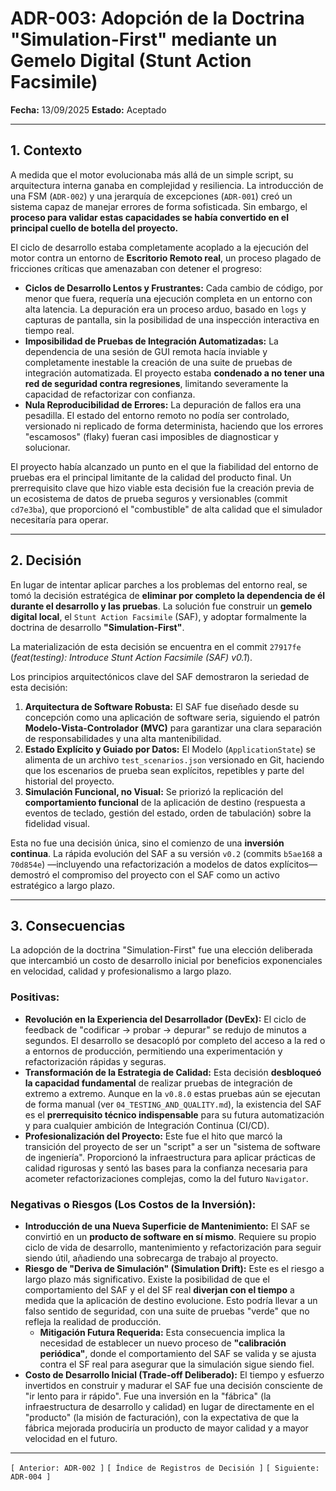 # ADR-003: Adopción de la Doctrina "Simulation-First" mediante un Gemelo Digital (Stunt Action Facsimile)

**Fecha:** 13/09/2025
**Estado:** Aceptado

---

## 1. Contexto

A medida que el motor evolucionaba más allá de un simple script, su arquitectura interna ganaba en complejidad y resiliencia. La introducción de una FSM (`ADR-002`) y una jerarquía de excepciones (`ADR-001`) creó un sistema capaz de manejar errores de forma sofisticada. Sin embargo, el **proceso para validar estas capacidades se había convertido en el principal cuello de botella del proyecto.**

El ciclo de desarrollo estaba completamente acoplado a la ejecución del motor contra un entorno de **Escritorio Remoto real**, un proceso plagado de fricciones críticas que amenazaban con detener el progreso:

*   **Ciclos de Desarrollo Lentos y Frustrantes:** Cada cambio de código, por menor que fuera, requería una ejecución completa en un entorno con alta latencia. La depuración era un proceso arduo, basado en `logs` y capturas de pantalla, sin la posibilidad de una inspección interactiva en tiempo real.
*   **Imposibilidad de Pruebas de Integración Automatizadas:** La dependencia de una sesión de GUI remota hacía inviable y completamente inestable la creación de una suite de pruebas de integración automatizada. El proyecto estaba **condenado a no tener una red de seguridad contra regresiones**, limitando severamente la capacidad de refactorizar con confianza.
*   **Nula Reproducibilidad de Errores:** La depuración de fallos era una pesadilla. El estado del entorno remoto no podía ser controlado, versionado ni replicado de forma determinista, haciendo que los errores "escamosos" (flaky) fueran casi imposibles de diagnosticar y solucionar.

El proyecto había alcanzado un punto en el que la fiabilidad del entorno de pruebas era el principal limitante de la calidad del producto final. Un prerrequisito clave que hizo viable esta decisión fue la creación previa de un ecosistema de datos de prueba seguros y versionables (commit `cd7e3ba`), que proporcionó el "combustible" de alta calidad que el simulador necesitaría para operar.

---

## 2. Decisión

En lugar de intentar aplicar parches a los problemas del entorno real, se tomó la decisión estratégica de **eliminar por completo la dependencia de él durante el desarrollo y las pruebas**. La solución fue construir un **gemelo digital local**, el `Stunt Action Facsimile` (SAF), y adoptar formalmente la doctrina de desarrollo **"Simulation-First"**.

La materialización de esta decisión se encuentra en el commit `27917fe` (*feat(testing): Introduce Stunt Action Facsimile (SAF) v0.1*).

Los principios arquitectónicos clave del SAF demostraron la seriedad de esta decisión:

1.  **Arquitectura de Software Robusta:** El SAF fue diseñado desde su concepción como una aplicación de software seria, siguiendo el patrón **Modelo-Vista-Controlador (MVC)** para garantizar una clara separación de responsabilidades y una alta mantenibilidad.
2.  **Estado Explícito y Guiado por Datos:** El Modelo (`ApplicationState`) se alimenta de un archivo `test_scenarios.json` versionado en Git, haciendo que los escenarios de prueba sean explícitos, repetibles y parte del historial del proyecto.
3.  **Simulación Funcional, no Visual:** Se priorizó la replicación del **comportamiento funcional** de la aplicación de destino (respuesta a eventos de teclado, gestión del estado, orden de tabulación) sobre la fidelidad visual.

Esta no fue una decisión única, sino el comienzo de una **inversión continua**. La rápida evolución del SAF a su versión `v0.2` (commits `b5ae168` a `70d854e`) —incluyendo una refactorización a modelos de datos explícitos— demostró el compromiso del proyecto con el SAF como un activo estratégico a largo plazo.

---

## 3. Consecuencias

La adopción de la doctrina "Simulation-First" fue una elección deliberada que intercambió un costo de desarrollo inicial por beneficios exponenciales en velocidad, calidad y profesionalismo a largo plazo.

### Positivas:

*   **Revolución en la Experiencia del Desarrollador (DevEx):** El ciclo de feedback de "codificar -> probar -> depurar" se redujo de minutos a segundos. El desarrollo se desacopló por completo del acceso a la red o a entornos de producción, permitiendo una experimentación y refactorización rápidas y seguras.
*   **Transformación de la Estrategia de Calidad:** Esta decisión **desbloqueó la capacidad fundamental** de realizar pruebas de integración de extremo a extremo. Aunque en la `v0.8.0` estas pruebas aún se ejecutan de forma manual (ver `04_TESTING_AND_QUALITY.md`), la existencia del SAF es el **prerrequisito técnico indispensable** para su futura automatización y para cualquier ambición de Integración Continua (CI/CD).
*   **Profesionalización del Proyecto:** Este fue el hito que marcó la transición del proyecto de ser un "script" a ser un "sistema de software de ingeniería". Proporcionó la infraestructura para aplicar prácticas de calidad rigurosas y sentó las bases para la confianza necesaria para acometer refactorizaciones complejas, como la del futuro `Navigator`.

### Negativas o Riesgos (Los Costos de la Inversión):

*   **Introducción de una Nueva Superficie de Mantenimiento:** El SAF se convirtió en un **producto de software en sí mismo**. Requiere su propio ciclo de vida de desarrollo, mantenimiento y refactorización para seguir siendo útil, añadiendo una sobrecarga de trabajo al proyecto.
*   **Riesgo de "Deriva de Simulación" (Simulation Drift):** Este es el riesgo a largo plazo más significativo. Existe la posibilidad de que el comportamiento del SAF y el del SF real **diverjan con el tiempo** a medida que la aplicación de destino evolucione. Esto podría llevar a un falso sentido de seguridad, con una suite de pruebas "verde" que no refleja la realidad de producción.
    *   **Mitigación Futura Requerida:** Esta consecuencia implica la necesidad de establecer un nuevo proceso de **"calibración periódica"**, donde el comportamiento del SAF se valida y se ajusta contra el SF real para asegurar que la simulación sigue siendo fiel.
*   **Costo de Desarrollo Inicial (Trade-off Deliberado):** El tiempo y esfuerzo invertidos en construir y madurar el SAF fue una decisión consciente de "ir lento para ir rápido". Fue una inversión en la "fábrica" (la infraestructura de desarrollo y calidad) en lugar de directamente en el "producto" (la misión de facturación), con la expectativa de que la fábrica mejorada produciría un producto de mayor calidad y a mayor velocidad en el futuro.

---
`[ Anterior: ADR-002 ]` `[ Índice de Registros de Decisión ]` `[ Siguiente: ADR-004 ]`
